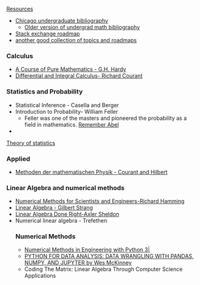 [Resources](Resources.md)
- [Chicago undergraduate bibliography](https://github.com/ystael/chicago-ug-math-bib)
	- [Older version of undergrad math bibliography](https://www.ocf.berkeley.edu/~abhishek/chicmath.htm)
- [Stack exchange roadmap](https://math.stackexchange.com/questions/1082433/learning-roadmap-request-compiling-a-mathematics-stack-exchange-undergraduate)
- [another good collection of topics and roadmaps](https://www.neilwithdata.com/mathematics-self-learner)
### Calculus
- [A Course of Pure Mathematics - G.H. Hardy](https://en.m.wikipedia.org/wiki/A_Course_of_Pure_Mathematics)
- [Differential and Integral Calculus- Richard Courant](https://en.m.wikipedia.org/wiki/Richard_Courant)
### Statistics and Probability
- Statistical Inference - Casella and Berger
- Introduction to Probability- William Feller
	- Feller was one of the masters and pioneered the probability as a field in mathematics. [Remember Abel](Neils%20Heinrich%20Abel.md)
- 

[Theory of statistics](https://stats.stackexchange.com/questions/414/introduction-to-statistics-for-mathematicians)


### Applied
- [Methoden der mathematischen Physik - Courant and Hilbert](https://en.m.wikipedia.org/wiki/Methoden_der_mathematischen_Physik)
### Linear Algebra and numerical methods

- [Numerical Methods for Scientists and Engineers-Richard Hamming](https://en.m.wikipedia.org/wiki/Richard_Hamming)
- [Linear Algebra - Gilbert Strang](https://scicomp.stackexchange.com/questions/1040/which-linear-algebra-texts-should-i-read-before-learning-numerical-linear-algebr)
- [Linear Algebra Done Right-Axler Sheldon](https://scicomp.stackexchange.com/questions/1040/which-linear-algebra-texts-should-i-read-before-learning-numerical-linear-algebr)
- Numerical linear algebra - Trefethen
    ### Numerical Methods
    - [Numerical Methods in Engineering with Python 3|](https://books.google.co.jp/books/about/Numerical_Methods_in_Engineering_with_Py.html?id=aJkXoxxoCoUC&redir_esc=y)
    - [PYTHON FOR DATA ANALYSIS: DATA WRANGLING WITH PANDAS, NUMPY, AND JUPYTER by Wes McKinney](https://pythonbooks.org/topical-books/numeric-and-big-data/)
    - Coding The Matrix: Linear Algebra Through Computer Science Applications
    
